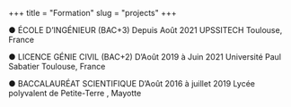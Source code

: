 +++
title = "Formation"
slug = "projects"
+++

● ÉCOLE D’INGÉNIEUR (BAC+3)
Depuis Août 2021 UPSSITECH Toulouse, France

● LICENCE GÉNIE CIVIL (BAC+2)
D’Août 2019 à Juin 2021 Université Paul Sabatier Toulouse, France

● BACCALAURÉAT SCIENTIFIQUE
D’Août 2016 à juillet 2019 Lycée polyvalent de Petite-Terre , Mayotte
